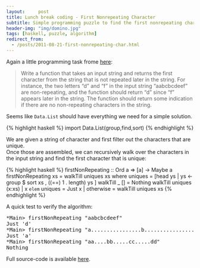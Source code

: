 ```yaml
---
layout:     post
title: Lunch break coding - First Nonrepeating Character
subtitle: Simple programming puzzle to find the first nonrepeating character in a string.
header-img: "img/domino.jpg"
tags: [haskell, puzzle, algorithm]
redirect_from:
  - /posts/2011-08-21-first-nonrepeating-char.html
---
```


Again a little programming task frome [here](http://programmingpraxis.com/2011/08/19/first-non-repeating-character/):

> Write a function that takes an input string and returns the first character from the string that is not repeated later in the string. For instance, the two letters “d” and “f” in the input string “aabcbcdeef” are non-repeating, and the function should return “d” since “f” appears later in the string. The function should return some indication if there are no non-repeating characters in the string. 

Seems like `Data.List` should have everything we need for a simple solution.

{% highlight haskell %}
import Data.List(group,find,sort)
{% endhighlight %}

We are given a string of character and first filter out the characters that are unique.  
Once those are assembled, we can recursively walk over the characters in the input string and find the first character that is unique:

{% highlight haskell %}
firstNonRepeating ::  Ord a => [a] -> Maybe a
firstNonRepeating xs = walkTill uniques xs where
  uniques = [head ys | ys <- group $ sort xs
                     , ((==) 1 . length) ys ]
  walkTill _ [] = Nothing
  walkTill uniques (x:xs)
    | x `elem` uniques = Just x
    | otherwise = walkTill uniques xs
{% endhighlight %}

A quick test to verify the algorithm:

<pre class="terminal">
*Main> firstNonRepeating "aabcbcdeef"
Just 'd'
*Main> firstNonRepeating "a................b..................c...................d"
Just 'a'
*Main> firstNonRepeating "aa....bb.....cc.....dd"
Nothing
</pre>

Full source-code is available [here](/code/firstNonrepeating/algorithm.hs).

